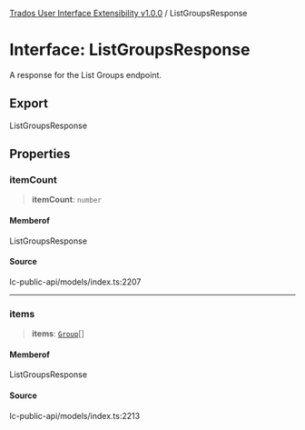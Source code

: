 [Trados User Interface Extensibility v1.0.0](../wiki/globals) / ListGroupsResponse

# Interface: ListGroupsResponse

A response for the List Groups endpoint.

## Export

ListGroupsResponse

## Properties

### itemCount

> **itemCount**: `number`

#### Memberof

ListGroupsResponse

#### Source

lc-public-api/models/index.ts:2207

***

### items

> **items**: [`Group`](../wiki/Interface.Group)[]

#### Memberof

ListGroupsResponse

#### Source

lc-public-api/models/index.ts:2213
